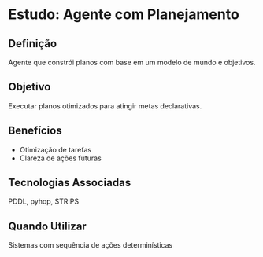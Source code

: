 # Estudo: Agente com Planejamento

## Definição
Agente que constrói planos com base em um modelo de mundo e objetivos.

## Objetivo
Executar planos otimizados para atingir metas declarativas.

## Benefícios
- Otimização de tarefas
- Clareza de ações futuras

## Tecnologias Associadas
PDDL, pyhop, STRIPS

## Quando Utilizar
Sistemas com sequência de ações determinísticas
